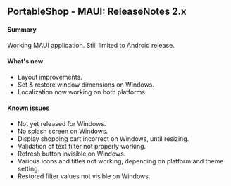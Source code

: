 ## PortableShop - MAUI: ReleaseNotes 2.x

#### Summary
Working MAUI application. Still limited to Android release.

#### What's new
* Layout improvements.
* Set & restore window dimensions on Windows.
* Localization now working on both platforms.

#### Known issues
* Not yet released for Windows.
* No splash screen on Windows.
* Display shopping cart incorrect on Windows, until resizing.
* Validation of text filter not properly working.
* Refresh button invisible on Windows.
* Various icons and titles not working, depending on platform and theme setting.
* Restored filter values not visible on Windows.
